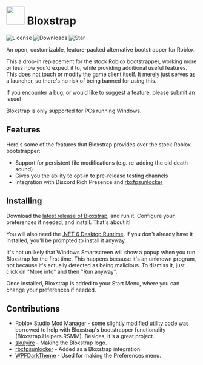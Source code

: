 # <img src="https://github.com/pizzaboxer/bloxstrap/raw/main/Bloxstrap/Resources/IconBloxstrap-png.png" width="48"/> Bloxstrap
![License](https://img.shields.io/github/license/pizzaboxer/bloxstrap) ![Downloads](https://img.shields.io/github/downloads/pizzaboxer/bloxstrap/total) ![Star](https://img.shields.io/github/stars/pizzaboxer/bloxstrap?style=social)

An open, customizable, feature-packed alternative bootstrapper for Roblox.

This a drop-in replacement for the stock Roblox bootstrapper, working more or less how you'd expect it to, while providing additional useful features. This does not touch or modify the game client itself. It merely just serves as a launcher, so there's no risk of being banned for using this.

If you encounter a bug, or would like to suggest a feature, please submit an issue!
 
Bloxstrap is only supported for PCs running Windows.
 
## Features
Here's some of the features that Bloxstrap provides over the stock Roblox bootstrapper:

* Support for persistent file modifications (e.g. re-adding the old death sound)
* Gives you the ability to opt-in to pre-release testing channels
* Integration with Discord Rich Presence and [rbxfpsunlocker](https://github.com/axstin/rbxfpsunlocker)

## Installing
Download the [latest release of Bloxstrap](https://github.com/pizzaboxer/bloxstrap/releases/latest), and run it. Configure your preferences if needed, and install. That's about it!

You will also need the [.NET 6 Desktop Runtime](https://dotnet.microsoft.com/en-us/download/dotnet/thank-you/runtime-desktop-6.0.9-windows-x64-installer). If you don't already have it installed, you'll be prompted to install it anyway.
 
It's not unlikely that Windows Smartscreen will show a popup when you run Bloxstrap for the first time. This happens because it's an unknown program, not because it's actually detected as being malicious. To dismiss it, just click on "More info" and then "Run anyway".

Once installed, Bloxstrap is added to your Start Menu, where you can change your preferences if needed.

## Contributions
* [Roblox Studio Mod Manager](https://github.com/MaximumADHD/Roblox-Studio-Mod-Manager) - some slightly modified utility code was borrowed to help with Bloxstrap's bootstrapper functionality (Bloxstrap.Helpers.RSMM). Besides, it's a great project.
* [skulyire](https://www.roblox.com/users/2485612194/profile) - Making the Bloxstrap logo.
* [rbxfpsunlocker](https://github.com/axstin/rbxfpsunlocker) - Added as a Bloxstrap integration.
* [WPFDarkTheme](https://github.com/AngryCarrot789/WPFDarkTheme) - Used for making the Preferences menu.